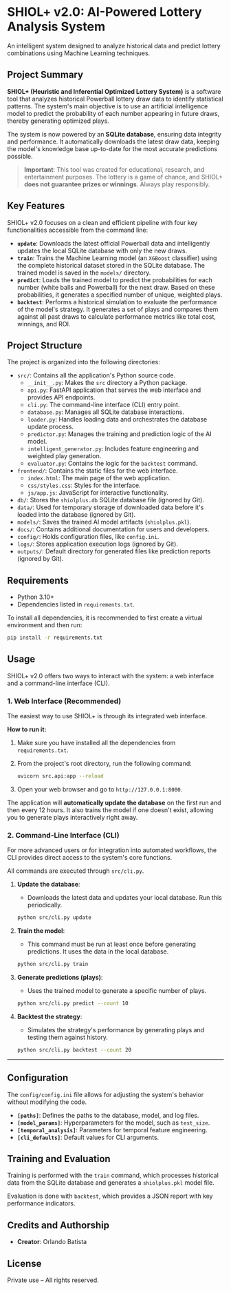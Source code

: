 # SHIOL+ v2.0: AI-Powered Lottery Analysis System

An intelligent system designed to analyze historical data and predict lottery combinations using Machine Learning techniques.

## Project Summary

**SHIOL+ (Heuristic and Inferential Optimized Lottery System)** is a software tool that analyzes historical Powerball lottery draw data to identify statistical patterns. The system's main objective is to use an artificial intelligence model to predict the probability of each number appearing in future draws, thereby generating optimized plays.

The system is now powered by an **SQLite database**, ensuring data integrity and performance. It automatically downloads the latest draw data, keeping the model's knowledge base up-to-date for the most accurate predictions possible.

> **Important**: This tool was created for educational, research, and entertainment purposes. The lottery is a game of chance, and SHIOL+ **does not guarantee prizes or winnings**. Always play responsibly.

## Key Features

SHIOL+ v2.0 focuses on a clean and efficient pipeline with four key functionalities accessible from the command line:

*   **`update`**: Downloads the latest official Powerball data and intelligently updates the local SQLite database with only the new draws.
*   **`train`**: Trains the Machine Learning model (an `XGBoost` classifier) using the complete historical dataset stored in the SQLite database. The trained model is saved in the `models/` directory.
*   **`predict`**: Loads the trained model to predict the probabilities for each number (white balls and Powerball) for the next draw. Based on these probabilities, it generates a specified number of unique, weighted plays.
*   **`backtest`**: Performs a historical simulation to evaluate the performance of the model's strategy. It generates a set of plays and compares them against all past draws to calculate performance metrics like total cost, winnings, and ROI.

## Project Structure

The project is organized into the following directories:

-   `src/`: Contains all the application's Python source code.
    -   `__init__.py`: Makes the `src` directory a Python package.
    -   `api.py`: FastAPI application that serves the web interface and provides API endpoints.
    -   `cli.py`: The command-line interface (CLI) entry point.
    -   `database.py`: Manages all SQLite database interactions.
    -   `loader.py`: Handles loading data and orchestrates the database update process.
    -   `predictor.py`: Manages the training and prediction logic of the AI model.
    -   `intelligent_generator.py`: Includes feature engineering and weighted play generation.
    -   `evaluator.py`: Contains the logic for the `backtest` command.
-   `frontend/`: Contains the static files for the web interface.
    -   `index.html`: The main page of the web application.
    -   `css/styles.css`: Styles for the interface.
    -   `js/app.js`: JavaScript for interactive functionality.
-   `db/`: Stores the `shiolplus.db` SQLite database file (ignored by Git).
-   `data/`: Used for temporary storage of downloaded data before it's loaded into the database (ignored by Git).
-   `models/`: Saves the trained AI model artifacts (`shiolplus.pkl`).
-   `docs/`: Contains additional documentation for users and developers.
-   `config/`: Holds configuration files, like `config.ini`.
-   `logs/`: Stores application execution logs (ignored by Git).
-   `outputs/`: Default directory for generated files like prediction reports (ignored by Git).

## Requirements

-   Python 3.10+
-   Dependencies listed in `requirements.txt`.

To install all dependencies, it is recommended to first create a virtual environment and then run:

```bash
pip install -r requirements.txt
```

## Usage

SHIOL+ v2.0 offers two ways to interact with the system: a web interface and a command-line interface (CLI).

### 1. Web Interface (Recommended)

The easiest way to use SHIOL+ is through its integrated web interface.

**How to run it:**

1.  Make sure you have installed all the dependencies from `requirements.txt`.
2.  From the project's root directory, run the following command:
    
    ```bash
    uvicorn src.api:app --reload
    ```
3.  Open your web browser and go to `http://127.0.0.1:8000`.

The application will **automatically update the database** on the first run and then every 12 hours. It also trains the model if one doesn't exist, allowing you to generate plays interactively right away.

### 2. Command-Line Interface (CLI)

For more advanced users or for integration into automated workflows, the CLI provides direct access to the system's core functions.

All commands are executed through `src/cli.py`.

1.  **Update the database**:
    *   Downloads the latest data and updates your local database. Run this periodically.
    ```bash
    python src/cli.py update
    ```

2.  **Train the model**:
    *   This command must be run at least once before generating predictions. It uses the data in the local database.
    ```bash
    python src/cli.py train
    ```

3.  **Generate predictions (plays)**:
    *   Uses the trained model to generate a specific number of plays.
    ```bash
    python src/cli.py predict --count 10
    ```

4.  **Backtest the strategy**:
    *   Simulates the strategy's performance by generating plays and testing them against history.
    ```bash
    python src/cli.py backtest --count 20
    ```

---

## Configuration

The `config/config.ini` file allows for adjusting the system's behavior without modifying the code.

-   **`[paths]`**: Defines the paths to the database, model, and log files.
-   **`[model_params]`**: Hyperparameters for the model, such as `test_size`.
-   **`[temporal_analysis]`**: Parameters for temporal feature engineering.
-   **`[cli_defaults]`**: Default values for CLI arguments.

## Training and Evaluation

Training is performed with the `train` command, which processes historical data from the SQLite database and generates a `shiolplus.pkl` model file.

Evaluation is done with `backtest`, which provides a JSON report with key performance indicators.

## Credits and Authorship

-   **Creator**: Orlando Batista

## License

Private use – All rights reserved.

